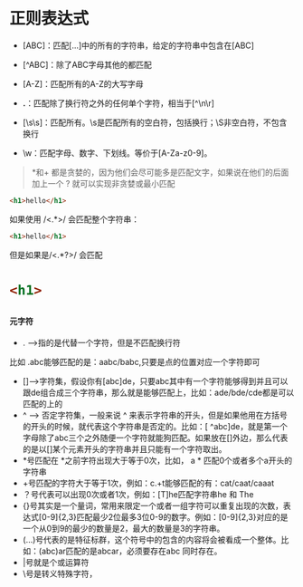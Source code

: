 # 正则表达式

- [ABC]：匹配[...]中的所有的字符串，给定的字符串中包含在[ABC]
- [^ABC]：除了ABC字母其他的都匹配
- [A-Z]：匹配所有的A-Z的大写字母
- **.**：匹配除了换行符之外的任何单个字符，相当于[^\n\r]

- [\s\s]：匹配所有。\s是匹配所有的空白符，包括换行；\S非空白符，不包含换行
- \w：匹配字母、数字、下划线。等价于[A-Za-z0-9]。

> *和+ 都是贪婪的，因为他们会尽可能多是匹配文字，如果说在他们的后面加上一个 ? 就可以实现非贪婪或最小匹配

```html
<h1>hello</h1>
```

如果使用  /<.*>/  会匹配整个字符串：

```html
<h1>hello</h1>
```

但是如果是/<.*?>/ 会匹配<h1>

```html
<h1>
```

#### 元字符

- . -->指的是代替一个字符，但是不匹配换行符

比如  .abc能够匹配的是：aabc/babc,只要是点的位置对应一个字符即可

- []-->字符集，假设你有[abc]de，只要abc其中有一个字符能够得到并且可以跟de组合成三个字符串，那么就是能够匹配上，比如：ade/bde/cde都是可以匹配的上的
- ^ --> 否定字符集，一般来说 ^ 来表示字符串的开头，但是如果他用在方括号的开头的时候，就代表这个字符串是否定的。比如：[ ^abc]de，就是第一个字母除了abc三个之外随便一个字符就能狗匹配。如果放在[]外边，那么代表的是以[]某个元素开头的字符串并且只能有一个字符取出。
- *号匹配在 *之前字符出现大于等于0次，比如， a * 匹配0个或者多个a开头的字符串
- +号匹配的字符大于等于1次，例如：c.+t能够匹配的有：cat/caat/caaat
- ？号代表可以出现0次或者1次，例如：[T]he匹配字符串he 和 The
- {}号其实是一个量词，常用来限定一个或者一组字符可以重复出现的次数，表达式[0-9]{2,3}匹配最少2位最多3位0-9的数字。例如：[0-9]{2,3}对应的是一个从0到9的最少的数量是2，最大的数量是3的字符串。
- (...)号代表的是特征标群，这个符号中的包含的内容将会被看成一个整体。比如：(abc)ar匹配的是abcar，必须要存在abc 同时存在。
- |号就是个或运算符
- \号是转义特殊字符，